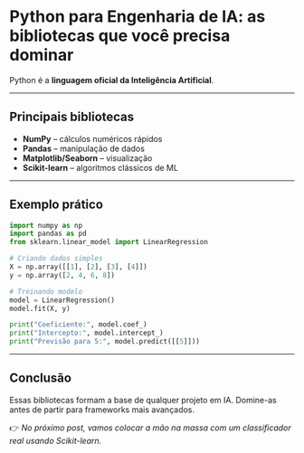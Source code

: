 # Python para Engenharia de IA: as bibliotecas que você precisa dominar

Python é a **linguagem oficial da Inteligência Artificial**.

---

## Principais bibliotecas
- **NumPy** – cálculos numéricos rápidos  
- **Pandas** – manipulação de dados  
- **Matplotlib/Seaborn** – visualização  
- **Scikit-learn** – algoritmos clássicos de ML  

---

## Exemplo prático

```python
import numpy as np
import pandas as pd
from sklearn.linear_model import LinearRegression

# Criando dados simples
X = np.array([[1], [2], [3], [4]])
y = np.array([2, 4, 6, 8])

# Treinando modelo
model = LinearRegression()
model.fit(X, y)

print("Coeficiente:", model.coef_)
print("Intercepto:", model.intercept_)
print("Previsão para 5:", model.predict([[5]]))
```

---

## Conclusão
Essas bibliotecas formam a base de qualquer projeto em IA. Domine-as antes de partir para frameworks mais avançados.

👉 *No próximo post, vamos colocar a mão na massa com um classificador real usando Scikit-learn.*